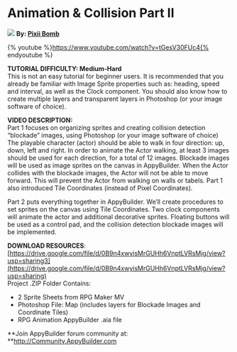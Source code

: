 
# Animation & Collision Part II


![](https://i1.wp.com/AppyBuilder.com/img/pixiibomb3.png) **By: [Pixii Bomb](http://community.appybuilder.com/t/admob-component-monetize-your-app-using-an-admob-banner-make-money/1313)**

{% youtube %}https://www.youtube.com/watch?v=tGesV30FUc4{% endyoutube %}


**TUTORIAL DIFFICULTY: Medium-Hard**  
This is not an easy tutorial for beginner users. It is recommended that you already be familiar with Image Sprite properties such as: heading, speed and interval, as well as the Clock component. You should also know how to create multiple layers and transparent layers in Photoshop \(or your image software of choice\).

**VIDEO DESCRIPTION:**  
Part 1 focuses on organizing sprites and creating collision detection “blockade” images, using Photoshop \(or your image software of choice\) The playable character \(actor\) should be able to walk in four direction: up, down, left and right. In order to animate the Actor walking, at least 3 images should be used for each direction, for a total of 12 images. Blockade images will be used as image sprites on the canvas in AppyBuilder. When the Actor collides with the blockade images, the Actor will not be able to move forward. This will prevent the Actor from walking on walls or tabels. Part 1 also introduced Tile Coordinates \(instead of Pixel Coordinates\).

Part 2 puts everything together in AppyBuilder. We’ll create procedures to set sprites on the canvas using Tile Coordinates. Two clock components will animate the actor and additional decorative sprites. Floating buttons will be used as a control pad, and the collision detection blockade images will be implemented.

**DOWNLOAD RESOURCES**:  
[https://drive.google.com/file/d/0B9n4xwyisMrGUHh6VnptLVRsMjg/view?usp=sharing3](https://drive.google.com/file/d/0B9n4xwyisMrGUHh6VnptLVRsMjg/view?usp=sharing)  
Project .ZIP Folder Contains:

* 2 Sprite Sheets from RPG Maker MV
* Photoshop File: Map \(includes layers for Blockade Images and Coordinate Tiles\)
* RPG Animation AppyBuilder .aia file

**Join AppyBuilder forum community at: **http://Community.AppyBuilder.com





